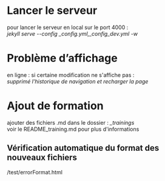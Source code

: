 
# Lancer le serveur

pour lancer le serveur en local sur le port 4000 :  
  *jekyll serve --config _config.yml,_config_dev.yml -w*

# Problème d’affichage

en ligne : si certaine modification ne s'affiche pas :  
  *supprimé l'historique de navigation et recharger la page*

# Ajout de formation

ajouter des fichiers .md dans le dossier : *_trainings*  
voir le README_training.md pour plus d'informations

## Vérification automatique du format des nouveaux fichiers

/test/errorFormat.html
